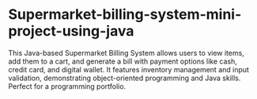 # Supermarket-billing-system-mini-project-using-java
This Java-based Supermarket Billing System allows users to view items, add them to a cart, and generate a bill with payment options like cash, credit card, and digital wallet. It features inventory management and input validation, demonstrating object-oriented programming and Java skills. Perfect for a programming portfolio.
